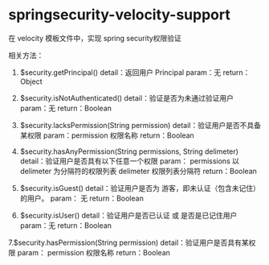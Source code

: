 # springsecurity-velocity-support

在 velocity 模板文件中，实现 spring security权限验证 

相关方法：

1. $security.getPrincipal()
	 detail：返回用户 Principal
	 param：无
	 return：Object
  
2. $security.isNotAuthenticated()
	 detail：验证是否为未通过验证用户
	 param：无
	 return：Boolean

3. $security.lacksPermission(String permission)
	 detail：验证用户是否不具备某权限
	 param：permission 权限名称
	 return：Boolean  
   
4. $security.hasAnyPermission(String permissions, String delimeter)
	 detail：验证用户是否具有以下任意一个权限
	 param： permissions 以 delimeter 为分隔符的权限列表
           delimeter 权限列表分隔符
	 return：Boolean  

5. $security.isGuest()
	 detail：验证用户是否为 游客，即未认证（包含未记住）的用户。
	 param： 无
	 return：Boolean  

6. $security.isUser()
	 detail：验证用户是否已认证 或 是否是已记住用户
	 param：无
	 return：Boolean  
   
7.$security.hasPermission(String permission)
   detail：验证用户是否具有某权限
	 param： permission 权限名称
	 return：Boolean
